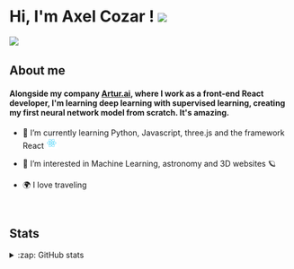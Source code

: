 
# Hi, I'm Axel Cozar ! <img src="https://media.giphy.com/media/hvRJCLFzcasrR4ia7z/giphy.gif" width="30px">

<a href="https://www.linkedin.com/in/axel-cozar-aa7226179/" target="_blank"><img src="https://img.shields.io/badge/linkedin-%230077B5.svg?&style=for-the-badge&logo=linkedin&logoColor=white"/></a>



## About me

#### Alongside my company <a href="https://artur.ai/" target="_blank">Artur.ai</a>, where I work as a front-end React developer, I'm learning deep learning with supervised learning, creating my first neural network model from scratch. It's amazing.


- 🌱 I’m currently learning Python, Javascript, three.js and the framework React <img alt="React" width="20px" src="https://raw.githubusercontent.com/github/explore/80688e429a7d4ef2fca1e82350fe8e3517d3494d/topics/react/react.png" />

- 👀 I’m interested in Machine Learning, astronomy and 3D websites 🪐
- 🌍 I love traveling


<br>

## Stats

<details>
<summary>:zap: GitHub stats</summary>
<img width="45%" src="https://github-readme-stats.vercel.app/api?username=Cozarax&show_icons=true&langs_count=8" alt="Cozarax github stats" />
<img width="45%" src="https://github-readme-stats.vercel.app/api/top-langs/?username=Cozarax&show_icons=true&layout=compact" alt="Axel Cozar's github stats" /> 
</details>
<!---
Cozarax/Cozarax is a ✨ special ✨ repository because its `README.md` (this file) appears on your GitHub profile.
You can click the Preview link to take a look at your changes.
--->

